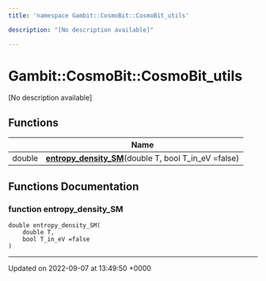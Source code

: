 ```yaml
---
title: 'namespace Gambit::CosmoBit::CosmoBit_utils'

description: "[No description available]"

---
```


# Gambit::CosmoBit::CosmoBit_utils



[No description available]

## Functions

|                | Name           |
| -------------- | -------------- |
| double | **[entropy_density_SM](/documentation/code/namespaces/namespacegambit_1_1cosmobit_1_1cosmobit__utils/#function-entropy-density-sm)**(double T, bool T_in_eV =false) |


## Functions Documentation

### function entropy_density_SM

```
double entropy_density_SM(
    double T,
    bool T_in_eV =false
)
```






-------------------------------

Updated on 2022-09-07 at 13:49:50 +0000